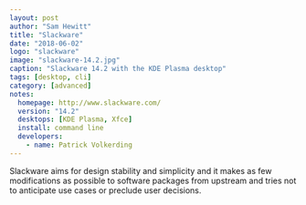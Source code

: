 ```yaml
---
layout: post
author: "Sam Hewitt"
title: "Slackware"
date: "2018-06-02"
logo: "slackware"
image: "slackware-14.2.jpg"
caption: "Slackware 14.2 with the KDE Plasma desktop"
tags: [desktop, cli]
category: [advanced]
notes:
  homepage: http://www.slackware.com/
  version: "14.2"
  desktops: [KDE Plasma, Xfce]
  install: command line
  developers:
    - name: Patrick Volkerding
---
```


Slackware aims for design stability and simplicity and it makes as few modifications as possible to software packages from upstream and tries not to anticipate use cases or preclude user decisions.